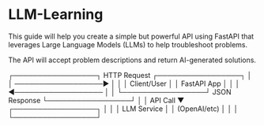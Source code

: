 # LLM-Learning
This guide will help you create a simple but powerful API using FastAPI that leverages Large Language Models (LLMs) to help troubleshoot problems. 

The API will accept problem descriptions and return AI-generated solutions.

┌─────────────────┐    HTTP Request    ┌─────────────────┐
│                 │ ──────────────────► │                 │
│   Client/User   │                     │   FastAPI App   │
│                 │ ◄────────────────── │                 │
└─────────────────┘    JSON Response   └─────────────────┘
                                                │
                                                │ API Call
                                                ▼
                                        ┌─────────────────┐
                                        │                 │
                                        │   LLM Service   │
                                        │  (OpenAI/etc)   │
                                        │                 │
                                        └─────────────────┘
